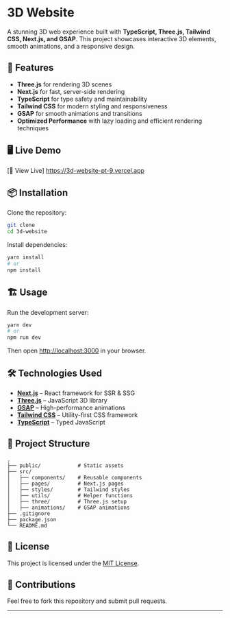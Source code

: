 
# 3D Website

A stunning 3D web experience built with **TypeScript, Three.js, Tailwind CSS, Next.js, and GSAP**. This project showcases interactive 3D elements, smooth animations, and a responsive design.

## 🚀 Features

- **Three.js** for rendering 3D scenes
- **Next.js** for fast, server-side rendering
- **TypeScript** for type safety and maintainability
- **Tailwind CSS** for modern styling and responsiveness
- **GSAP** for smooth animations and transitions
- **Optimized Performance** with lazy loading and efficient rendering techniques

## 🖥️ Live Demo

[🔗 View Live] https://3d-website-pt-9.vercel.app

## 📦 Installation

Clone the repository:

```bash
git clone 
cd 3d-website
```

Install dependencies:

```bash
yarn install
# or
npm install
```

## 🏗️ Usage

Run the development server:

```bash
yarn dev
# or
npm run dev
```

Then open [http://localhost:3000](http://localhost:3000) in your browser.

## 🛠️ Technologies Used

- **[Next.js](https://nextjs.org/)** – React framework for SSR & SSG
- **[Three.js](https://threejs.org/)** – JavaScript 3D library
- **[GSAP](https://greensock.com/gsap/)** – High-performance animations
- **[Tailwind CSS](https://tailwindcss.com/)** – Utility-first CSS framework
- **[TypeScript](https://www.typescriptlang.org/)** – Typed JavaScript

## 📂 Project Structure

```
.
├── public/            # Static assets
├── src/
│   ├── components/    # Reusable components
│   ├── pages/         # Next.js pages
│   ├── styles/        # Tailwind styles
│   ├── utils/         # Helper functions
│   ├── three/         # Three.js setup
│   ├── animations/    # GSAP animations
├── .gitignore
├── package.json
└── README.md
```

## 📜 License

This project is licensed under the [MIT License](LICENSE).

## 🙌 Contributions

Feel free to fork this repository and submit pull requests.

---


